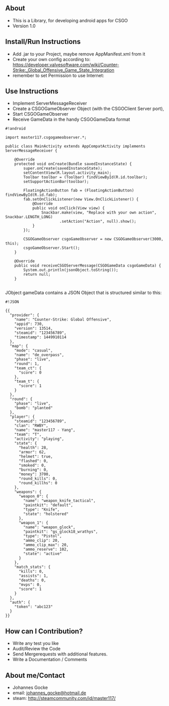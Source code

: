 ## About ##

* This is a Library, for developing android apps for CSGO
* Version 1.0

## Install/Run Instructions ##

* Add .jar to your Project, maybe remove AppManifest.xml from it
* Create your own config according to: https://developer.valvesoftware.com/wiki/Counter-Strike:_Global_Offensive_Game_State_Integration
* remember to set Permission to use Internet: <uses-permission android:name="android.permission.INTERNET"/>

## Use Instructions ##

* Implement ServerMessageReceiver
* Create a CSGOGameObserver Object (with the CSGOClient Server port), 
* Start CSGOGameObserver
* Receive GameData in the handy CSGOGameData format


```
#!android

import master117.csgogameobserver.*;

public class MainActivity extends AppCompatActivity implements ServerMessageReceiver {

    @Override
    protected void onCreate(Bundle savedInstanceState) {
        super.onCreate(savedInstanceState);
        setContentView(R.layout.activity_main);
        Toolbar toolbar = (Toolbar) findViewById(R.id.toolbar);
        setSupportActionBar(toolbar);

        FloatingActionButton fab = (FloatingActionButton) findViewById(R.id.fab);
        fab.setOnClickListener(new View.OnClickListener() {
            @Override
            public void onClick(View view) {
                Snackbar.make(view, "Replace with your own action", Snackbar.LENGTH_LONG)
                        .setAction("Action", null).show();
            }
        });

        CSGOGameObserver csgoGameObserver = new CSGOGameObserver(3000, this);
        csgoGameObserver.Start();
    }

    @Override
    public void receiveCSGOServerMessage(CSGOGameData csgoGameData) {
        System.out.println(jsonObject.toString());
        return null;
    }


```


JObject gameData contains a JSON Object that is structured similar to this:


```
#!JSON

{{
  "provider": {
    "name": "Counter-Strike: Global Offensive",
    "appid": 730,
    "version": 13514,
    "steamid": "123456789",
    "timestamp": 1449910114
  },
  "map": {
    "mode": "casual",
    "name": "de_overpass",
    "phase": "live",
    "round": 1,
    "team_ct": {
      "score": 0
    },
    "team_t": {
      "score": 1
    }
  },
  "round": {
    "phase": "live",
    "bomb": "planted"
  },
  "player": {
    "steamid": "123456789",
    "clan": "RWBY",
    "name": "master117 - Yang",
    "team": "T",
    "activity": "playing",
    "state": {
      "health": 28,
      "armor": 62,
      "helmet": true,
      "flashed": 0,
      "smoked": 0,
      "burning": 0,
      "money": 3700,
      "round_kills": 0,
      "round_killhs": 0
    },
    "weapons": {
      "weapon_0": {
        "name": "weapon_knife_tactical",
        "paintkit": "default",
        "type": "Knife",
        "state": "holstered"
      },
      "weapon_1": {
        "name": "weapon_glock",
        "paintkit": "gs_glock18_wrathys",
        "type": "Pistol",
        "ammo_clip": 20,
        "ammo_clip_max": 20,
        "ammo_reserve": 102,
        "state": "active"
      }
    },
    "match_stats": {
      "kills": 0,
      "assists": 1,
      "deaths": 0,
      "mvps": 0,
      "score": 1
    }
  },
  "auth": {
    "token": "abc123"
  }
}}

```

## How can I Contribution? ##

* Write any test you like
* Audit/Review the Code
* Send Mergerequests with additional features.
* Write a Documentation / Comments

## About me/Contact ##

* Johannes Gocke
* email: johannes_gocke@hotmail.de
* steam: http://steamcommunity.com/id/master117/